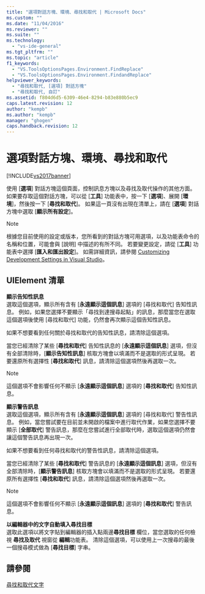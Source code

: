 ```yaml
---
title: "選項對話方塊、環境、尋找和取代 | Microsoft Docs"
ms.custom: ""
ms.date: "11/04/2016"
ms.reviewer: ""
ms.suite: ""
ms.technology: 
  - "vs-ide-general"
ms.tgt_pltfrm: ""
ms.topic: "article"
f1_keywords: 
  - "VS.ToolsOptionsPages.Environment.FindReplace"
  - "VS.ToolsOptionsPages.Environment.FindandReplace"
helpviewer_keywords: 
  - "尋找和取代, [選項] 對話方塊"
  - "尋找和取代, 自訂"
ms.assetid: f804d6d5-6309-46e4-8294-b83e880b5ec9
caps.latest.revision: 12
author: "kempb"
ms.author: "kempb"
manager: "ghogen"
caps.handback.revision: 12
---
```

# 選項對話方塊、環境、尋找和取代
[!INCLUDE[vs2017banner](../../code-quality/includes/vs2017banner.md)]

使用 \[**選項**\] 對話方塊這個頁面，控制訊息方塊以及尋找及取代操作的其他方面。  如果要存取這個對話方塊，可以從 \[**工具**\] 功能表中，按一下 \[**選項**\]、展開 \[**環境**\]，然後按一下 \[**尋找和取代**\]。  如果這一頁沒有出現在清單上，請在 \[**選項**\] 對話方塊中選取 \[**顯示所有設定**\]。  
  
> [!NOTE]
>  根據您目前使用的設定或版本，您所看到的對話方塊可用選項，以及功能表命令的名稱和位置，可能會與 \[說明\] 中描述的有所不同。  若要變更設定，請從 \[**工具**\] 功能表中選擇 \[**匯入和匯出設定**\]。  如需詳細資訊，請參閱 [Customizing Development Settings in Visual Studio](http://msdn.microsoft.com/zh-tw/22c4debb-4e31-47a8-8f19-16f328d7dcd3)。  
  
## UIElement 清單  
 **顯示告知性訊息**  
 選取這個選項，顯示所有含有 \[**永遠顯示這個訊息**\] 選項的 \[尋找和取代\] 告知性訊息。  例如，如果您選擇不要顯示「尋找到達搜尋起點」的訊息，那麼當您在選取這個選項後使用 \[尋找和取代\] 功能，仍然會再次顯示這個告知性訊息。  
  
 如果不想要看到任何關於尋找和取代的告知性訊息，請清除這個選項。  
  
 當您已經清除了某些 \[**尋找和取代**\] 告知性訊息的 \[**永遠顯示這個訊息**\] 選項，但沒有全部清除時，\[**顯示告知性訊息**\] 核取方塊會以填滿而不是選取的形式呈現。  若要還原所有選擇性 \[**尋找和取代**\] 訊息，請清除這個選項然後再選取一次。  
  
> [!NOTE]
>  這個選項不會影響任何不顯示 \[**永遠顯示這個訊息**\] 選項的 \[**尋找和取代**\] 告知性訊息。  
  
 **顯示警告訊息**  
 選取這個選項，顯示所有含有 \[**永遠顯示這個訊息**\] 選項的 \[尋找和取代\] 警告性訊息。  例如，當您嘗試要在目前並未開啟的檔案中進行取代作業，如果您選擇不要顯示 \[**全部取代**\] 警告訊息，那麼在您嘗試進行全部取代時，選取這個選項仍然會讓這個警告訊息再出現一次。  
  
 如果不想要看到任何尋找和取代的警告性訊息，請清除這個選項。  
  
 當您已經清除了某些 \[**尋找和取代**\] 警告訊息的 \[**永遠顯示這個訊息**\] 選項，但沒有全部清除時，\[**顯示警告訊息**\] 核取方塊會以填滿而不是選取的形式呈現。  若要還原所有選擇性 \[**尋找和取代**\] 訊息，請清除這個選項然後再選取一次。  
  
> [!NOTE]
>  這個選項不會影響任何不顯示 \[**永遠顯示這個訊息**\] 選項的 \[**尋找和取代**\] 警告訊息。  
  
 **以編輯器中的文字自動填入尋找目標**  
 選取此選項以將文字貼到編輯器的插入點兩邊**尋找目標** 欄位，當您選取的任何檢視 **尋找及取代** 視窗從 **編輯**功能表。  清除這個選項，可以使用上一次搜尋的最後一個搜尋模式做為 \[**尋找目標**\] 字串。  
  
## 請參閱  
 [尋找和取代文字](../../ide/finding-and-replacing-text.md)
